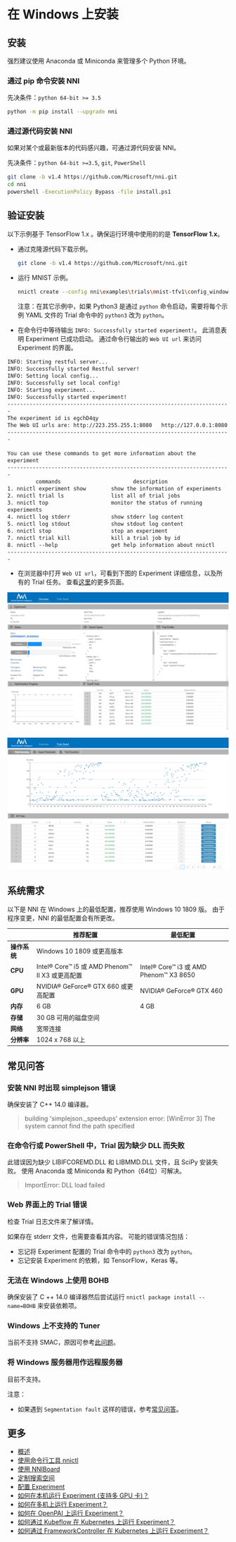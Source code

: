 # 在 Windows 上安装

## 安装

强烈建议使用 Anaconda 或 Miniconda 来管理多个 Python 环境。

### 通过 pip 命令安装 NNI

  先决条件：`python 64-bit >= 3.5`

  ```bash
  python -m pip install --upgrade nni
  ```

### 通过源代码安装 NNI

  如果对某个或最新版本的代码感兴趣，可通过源代码安装 NNI。

  先决条件：`python 64-bit >=3.5`, `git`, `PowerShell`

  ```bash
  git clone -b v1.4 https://github.com/Microsoft/nni.git
  cd nni
  powershell -ExecutionPolicy Bypass -file install.ps1
  ```

## 验证安装

以下示例基于 TensorFlow 1.x 。确保运行环境中使用的的是 **TensorFlow 1.x**。

* 通过克隆源代码下载示例。

  ```bash
  git clone -b v1.4 https://github.com/Microsoft/nni.git
  ```

* 运行 MNIST 示例。

  ```bash
  nnictl create --config nni\examples\trials\mnist-tfv1\config_windows.yml
  ```

  注意：在其它示例中，如果 Python3 是通过 `python` 命令启动，需要将每个示例 YAML 文件的 Trial 命令中的 `python3` 改为 `python`。

* 在命令行中等待输出 `INFO: Successfully started experiment!`。 此消息表明 Experiment 已成功启动。 通过命令行输出的 `Web UI url` 来访问 Experiment 的界面。

```text
INFO: Starting restful server...
INFO: Successfully started Restful server!
INFO: Setting local config...
INFO: Successfully set local config!
INFO: Starting experiment...
INFO: Successfully started experiment!
-----------------------------------------------------------------------
The experiment id is egchD4qy
The Web UI urls are: http://223.255.255.1:8080   http://127.0.0.1:8080
-----------------------------------------------------------------------

You can use these commands to get more information about the experiment
-----------------------------------------------------------------------
         commands                       description
1. nnictl experiment show        show the information of experiments
2. nnictl trial ls               list all of trial jobs
3. nnictl top                    monitor the status of running experiments
4. nnictl log stderr             show stderr log content
5. nnictl log stdout             show stdout log content
6. nnictl stop                   stop an experiment
7. nnictl trial kill             kill a trial job by id
8. nnictl --help                 get help information about nnictl
-----------------------------------------------------------------------
```

* 在浏览器中打开 `Web UI url`，可看到下图的 Experiment 详细信息，以及所有的 Trial 任务。 查看[这里](../Tutorial/WebUI.md)的更多页面。

![概述](../../img/webui_overview_page.png)

![详细说明](../../img/webui_trialdetail_page.png)

## 系统需求

以下是 NNI 在 Windows 上的最低配置，推荐使用 Windows 10 1809 版。 由于程序变更，NNI 的最低配置会有所更改。

|          | 推荐配置                                      | 最低配置                                  |
| -------- | ----------------------------------------- | ------------------------------------- |
| **操作系统** | Windows 10 1809 或更高版本                     |                                       |
| **CPU**  | Intel® Core™ i5 或 AMD Phenom™ II X3 或更高配置 | Intel® Core™ i3 或 AMD Phenom™ X3 8650 |
| **GPU**  | NVIDIA® GeForce® GTX 660 或更高配置            | NVIDIA® GeForce® GTX 460              |
| **内存**   | 6 GB                                      | 4 GB                                  |
| **存储**   | 30 GB 可用的磁盘空间                             |                                       |
| **网络**   | 宽带连接                                      |                                       |
| **分辨率**  | 1024 x 768 以上                             |                                       |

## 常见问答

### 安装 NNI 时出现 simplejson 错误

确保安装了 C++ 14.0 编译器。
> building 'simplejson._speedups' extension error: [WinError 3] The system cannot find the path specified

### 在命令行或 PowerShell 中，Trial 因为缺少 DLL 而失败

此错误因为缺少 LIBIFCOREMD.DLL 和 LIBMMD.DLL 文件，且 SciPy 安装失败。 使用 Anaconda 或 Miniconda 和 Python（64位）可解决。
> ImportError: DLL load failed

### Web 界面上的 Trial 错误

检查 Trial 日志文件来了解详情。

如果存在 stderr 文件，也需要查看其内容。 可能的错误情况包括：

* 忘记将 Experiment 配置的 Trial 命令中的 `python3` 改为 `python`。
* 忘记安装 Experiment 的依赖，如 TensorFlow，Keras 等。

### 无法在 Windows 上使用 BOHB
确保安装了 C ++ 14.0 编译器然后尝试运行 `nnictl package install --name=BOHB` 来安装依赖项。

### Windows 上不支持的 Tuner
当前不支持 SMAC，原因可参考[此问题](https://github.com/automl/SMAC3/issues/483)。

### 将 Windows 服务器用作远程服务器
目前不支持。

注意：

* 如果遇到 `Segmentation fault` 这样的错误，参考[常见问答](FAQ.md)。


## 更多

* [概述](../Overview.md)
* [使用命令行工具 nnictl](Nnictl.md)
* [使用 NNIBoard](WebUI.md)
* [定制搜索空间](SearchSpaceSpec.md)
* [配置 Experiment](ExperimentConfig.md)
* [如何在本机运行 Experiment (支持多 GPU 卡)？](../TrainingService/LocalMode.md)
* [如何在多机上运行 Experiment？](../TrainingService/RemoteMachineMode.md)
* [如何在 OpenPAI 上运行 Experiment？](../TrainingService/PaiMode.md)
* [如何通过 Kubeflow 在 Kubernetes 上运行 Experiment？](../TrainingService/KubeflowMode.md)
* [如何通过 FrameworkController 在 Kubernetes 上运行 Experiment？](../TrainingService/FrameworkControllerMode.md)